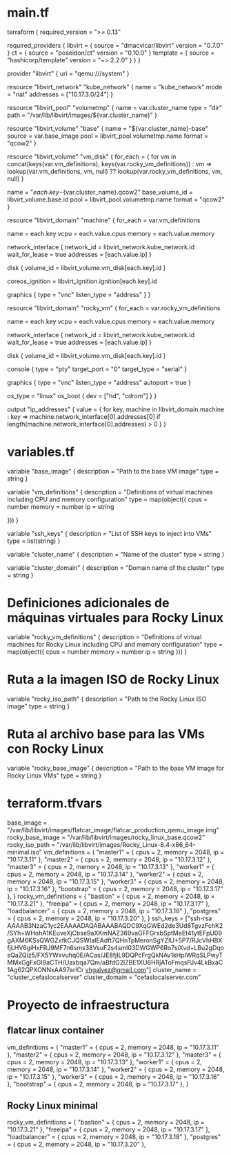 
# main.tf
terraform {
  required_version = ">= 0.13"

  required_providers {
    libvirt = {
      source  = "dmacvicar/libvirt"
      version = "0.7.0"
    }
    ct = {
      source  = "poseidon/ct"
      version = "0.10.0"
    }
    template = {
      source  = "hashicorp/template"
      version = "~> 2.2.0"
    }
  }
}

provider "libvirt" {
  uri = "qemu:///system"
}

resource "libvirt_network" "kube_network" {
  name      = "kube_network"
  mode      = "nat"
  addresses = ["10.17.3.0/24"]
}

resource "libvirt_pool" "volumetmp" {
  name = var.cluster_name
  type = "dir"
  path = "/var/lib/libvirt/images/${var.cluster_name}"
}

resource "libvirt_volume" "base" {
  name   = "${var.cluster_name}-base"
  source = var.base_image
  pool   = libvirt_pool.volumetmp.name
  format = "qcow2"
}

resource "libvirt_volume" "vm_disk" {
  for_each = { for vm in concat(keys(var.vm_definitions), keys(var.rocky_vm_definitions)) : vm => lookup(var.vm_definitions, vm, null) ?? lookup(var.rocky_vm_definitions, vm, null) }

  name           = "${each.key}-${var.cluster_name}.qcow2"
  base_volume_id = libvirt_volume.base.id
  pool           = libvirt_pool.volumetmp.name
  format         = "qcow2"
}

resource "libvirt_domain" "machine" {
  for_each = var.vm_definitions

  name   = each.key
  vcpu   = each.value.cpus
  memory = each.value.memory

  network_interface {
    network_id     = libvirt_network.kube_network.id
    wait_for_lease = true
    addresses      = [each.value.ip]
  }

  disk {
    volume_id = libvirt_volume.vm_disk[each.key].id
  }

  coreos_ignition = libvirt_ignition.ignition[each.key].id

  graphics {
    type        = "vnc"
    listen_type = "address"
  }
}

resource "libvirt_domain" "rocky_vm" {
  for_each = var.rocky_vm_definitions

  name   = each.key
  vcpu   = each.value.cpus
  memory = each.value.memory

  network_interface {
    network_id     = libvirt_network.kube_network.id
    wait_for_lease = true
    addresses      = [each.value.ip]
  }

  disk {
    volume_id = libvirt_volume.vm_disk[each.key].id
  }

  console {
    type        = "pty"
    target_port = "0"
    target_type = "serial"
  }

  graphics {
    type        = "vnc"
    listen_type = "address"
    autoport    = true
  }

  os_type = "linux"
  os_boot {
    dev = ["hd", "cdrom"]
  }
}

output "ip_addresses" {
  value = { for key, machine in libvirt_domain.machine : key => machine.network_interface[0].addresses[0] if length(machine.network_interface[0].addresses) > 0 }
}


# variables.tf
variable "base_image" {
  description = "Path to the base VM image"
  type        = string
}

variable "vm_definitions" {
  description = "Definitions of virtual machines including CPU and memory configuration"
  type = map(object({
    cpus   = number
    memory = number
    ip     = string

  }))
}

variable "ssh_keys" {
  description = "List of SSH keys to inject into VMs"
  type        = list(string)
}

variable "cluster_name" {
  description = "Name of the cluster"
  type        = string
}

variable "cluster_domain" {
  description = "Domain name of the cluster"
  type        = string
}
# Definiciones adicionales de máquinas virtuales para Rocky Linux
variable "rocky_vm_definitions" {
  description = "Definitions of virtual machines for Rocky Linux including CPU and memory configuration"
  type = map(object({
    cpus   = number
    memory = number
    ip     = string
  }))
}

# Ruta a la imagen ISO de Rocky Linux
variable "rocky_iso_path" {
  description = "Path to the Rocky Linux ISO image"
  type        = string
}

# Ruta al archivo base para las VMs con Rocky Linux
variable "rocky_base_image" {
  description = "Path to the base VM image for Rocky Linux VMs"
  type        = string
}



# terraform.tfvars
base_image       = "/var/lib/libvirt/images/flatcar_image/flatcar_production_qemu_image.img"
rocky_base_image = "/var/lib/libvirt/images/rocky_linux_base.qcow2"
rocky_iso_path   = "/var/lib/libvirt/images/Rocky_Linux-8.4-x86_64-minimal.iso"
vm_definitions = {
  "master1"   = { cpus = 2, memory = 2048, ip = "10.17.3.11" },
  "master2"   = { cpus = 2, memory = 2048, ip = "10.17.3.12" },
  "master3"   = { cpus = 2, memory = 2048, ip = "10.17.3.13" },
  "worker1"   = { cpus = 2, memory = 2048, ip = "10.17.3.14" },
  "worker2"   = { cpus = 2, memory = 2048, ip = "10.17.3.15" },
  "worker3"   = { cpus = 2, memory = 2048, ip = "10.17.3.16" },
  "bootstrap" = { cpus = 2, memory = 2048, ip = "10.17.3.17" },
}
rocky_vm_definitions = {
  "bastion"      = { cpus = 2, memory = 2048, ip = "10.17.3.21" },
  "freeipa"      = { cpus = 2, memory = 2048, ip = "10.17.3.17" },
  "loadbalancer" = { cpus = 2, memory = 2048, ip = "10.17.3.18" },
  "postgres"     = { cpus = 2, memory = 2048, ip = "10.17.3.20" },
}
ssh_keys       = ["ssh-rsa AAAAB3NzaC1yc2EAAAADAQABAAABAQDC9XqGWEd2de3Ud8TgvzFchK2/SYh+WHohA1KEuveXjCbse9aXKmNAZ369vaGFFGrxbSptMeEt41ytEFpU09gAXM6KSsQWGZxfkCJQSWIaIEAdft7QHnTpMeronSgYZIU+5P7/RJcVhHBXfjLHV6giHxFRJ9MF7n6sms38VsuF2s4smI03DWGWP6Ro7siXvd+LBu2gDqosQaZQiz5/FX5YWxvuhq0E/ACas/JE8fjIL9DQPcFrgQkNAv1kHpIWRqSLPwyTMMxGgFxGI8aCTH/Uaxbqa7Qm/aBfdG2lZBE1XU6HRjAToFmqsPJv4LkBxaC1Ag62QPXONNxAA97arICr vhgalvez@gmail.com"]
cluster_name   = "cluster_cefaslocalserver"
cluster_domain = "cefaslocalserver.com"


# Proyecto de infraestructura

## flatcar linux container

vm_definitions = {
  "master1"   = { cpus = 2, memory = 2048, ip = "10.17.3.11" },
  "master2"   = { cpus = 2, memory = 2048, ip = "10.17.3.12" },
  "master3"   = { cpus = 2, memory = 2048, ip = "10.17.3.13" },
  "worker1"   = { cpus = 2, memory = 2048, ip = "10.17.3.14" },
  "worker2"   = { cpus = 2, memory = 2048, ip = "10.17.3.15" },
  "worker3"   = { cpus = 2, memory = 2048, ip = "10.17.3.16" },
  "bootstrap" = { cpus = 2, memory = 2048, ip = "10.17.3.17" },
}

##   Rocky Linux minimal 
rocky_vm_definitions = {
  "bastion"      = { cpus = 2, memory = 2048, ip = "10.17.3.21" },
  "freeipa"      = { cpus = 2, memory = 2048, ip = "10.17.3.17" },
  "loadbalancer" = { cpus = 2, memory = 2048, ip = "10.17.3.18" },
  "postgres"     = { cpus = 2, memory = 2048, ip = "10.17.3.20" },
